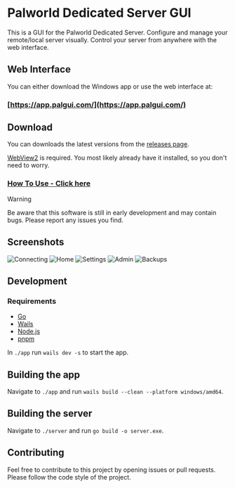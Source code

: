 # Palworld Dedicated Server GUI

This is a GUI for the Palworld Dedicated Server. Configure and manage your remote/local server visually. Control your server from anywhere with the web interface.

## Web Interface

You can either download the Windows app or use the web interface at:

### [https://app.palgui.com/](https://app.palgui.com/)

## Download

You can downloads the latest versions from the [releases page](https://github.com/diogomartino/palworld-ds-gui/releases).

[WebView2](https://developer.microsoft.com/en-us/microsoft-edge/webview2/) is required. You most likely already have it installed, so you don't need to worry.

### [How To Use - Click here](HOW_TO_USE.md)

> [!WARNING]  
> Be aware that this software is still in early development and may contain bugs. Please report any issues you find.

## Screenshots

![Connecting](https://i.imgur.com/e5rSvBE.png)
![Home](https://i.imgur.com/157panY.png)
![Settings](https://i.imgur.com/gu0x0PS.png)
![Admin](https://i.imgur.com/49giAIK.png)
![Backups](https://i.imgur.com/3IboT0o.png)

## Development

### Requirements

- [Go](https://go.dev/)
- [Wails](https://wails.io/)
- [Node.js](https://nodejs.org/)
- [pnpm](https://pnpm.io/)

In `./app` run `wails dev -s` to start the app.

## Building the app

Navigate to `./app` and run `wails build --clean --platform windows/amd64`.

## Building the server

Navigate to `./server` and run `go build -o server.exe`.

## Contributing

Feel free to contribute to this project by opening issues or pull requests. Please follow the code style of the project.

